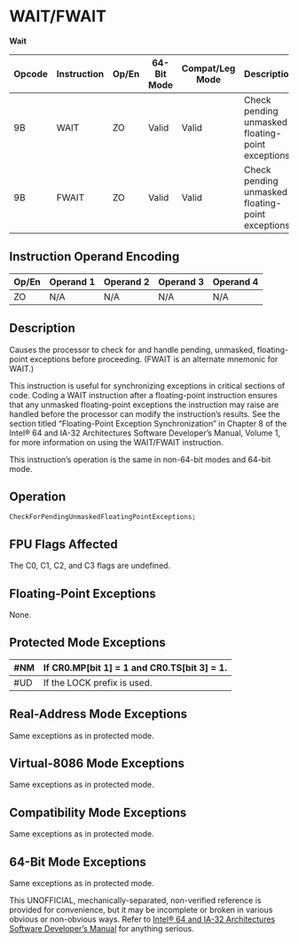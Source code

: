 # WAIT/FWAIT

**Wait**

| Opcode | Instruction | Op/En | 64-Bit Mode | Compat/Leg Mode | Description                                       |
| ------ | ----------- | ----- | ----------- | --------------- | ------------------------------------------------- |
| 9B     | WAIT        | ZO    | Valid       | Valid           | Check pending unmasked floating-point exceptions. |
| 9B     | FWAIT       | ZO    | Valid       | Valid           | Check pending unmasked floating-point exceptions. |

## Instruction Operand Encoding

| Op/En | Operand 1 | Operand 2 | Operand 3 | Operand 4 |
| ----- | --------- | --------- | --------- | --------- |
| ZO    | N/A       | N/A       | N/A       | N/A       |

## Description

Causes the processor to check for and handle pending, unmasked, floating-point exceptions before proceeding. (FWAIT is an alternate mnemonic for WAIT.)

This instruction is useful for synchronizing exceptions in critical sections of code. Coding a WAIT instruction after a floating-point instruction ensures that any unmasked floating-point exceptions the instruction may raise are handled before the processor can modify the instruction’s results. See the section titled “Floating-Point Exception Synchronization” in Chapter 8 of the Intel® 64 and IA-32 Architectures Software Developer’s Manual, Volume 1, for more information on using the WAIT/FWAIT instruction.

This instruction’s operation is the same in non-64-bit modes and 64-bit mode.

## Operation

```
CheckForPendingUnmaskedFloatingPointExceptions;

```

## FPU Flags Affected

The C0, C1, C2, and C3 flags are undefined.

## Floating-Point Exceptions

None.

## Protected Mode Exceptions

| \#​NM  | If CR0.MP[bit 1] = 1 and CR0.TS[bit 3] = 1. |
| ------ | ------------------------------------------- |
| #​​​UD | If the LOCK prefix is used.                 |

## Real-Address Mode Exceptions

Same exceptions as in protected mode.

## Virtual-8086 Mode Exceptions

Same exceptions as in protected mode.

## Compatibility Mode Exceptions

Same exceptions as in protected mode.

## 64-Bit Mode Exceptions

Same exceptions as in protected mode.

This UNOFFICIAL, mechanically-separated, non-verified reference is provided for convenience, but it may be
incomplete or broken in various obvious or non-obvious
ways. Refer to [Intel® 64 and IA-32 Architectures Software Developer’s Manual](https://software.intel.com/en-us/download/intel-64-and-ia-32-architectures-sdm-combined-volumes-1-2a-2b-2c-2d-3a-3b-3c-3d-and-4) for anything serious.
